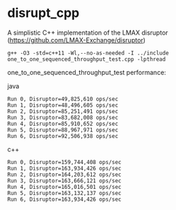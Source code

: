 disrupt_cpp
===========

A simplistic C++ implementation of the LMAX disruptor (https://github.com/LMAX-Exchange/disruptor)

```
g++ -O3 -std=c++11 -Wl,--no-as-needed -I ../include one_to_one_sequenced_throughput_test.cpp -lpthread
```

one_to_one_sequenced_throughput_test performance:

java

```
Run 0, Disruptor=49,825,610 ops/sec
Run 1, Disruptor=48,496,605 ops/sec
Run 2, Disruptor=85,251,491 ops/sec
Run 3, Disruptor=83,682,008 ops/sec
Run 4, Disruptor=85,910,652 ops/sec
Run 5, Disruptor=88,967,971 ops/sec
Run 6, Disruptor=92,506,938 ops/sec
```

c++

```
Run 0, Disruptor=159,744,408 ops/sec
Run 1, Disruptor=163,934,426 ops/sec
Run 2, Disruptor=164,203,612 ops/sec
Run 3, Disruptor=163,666,121 ops/sec
Run 4, Disruptor=165,016,501 ops/sec
Run 5, Disruptor=163,132,137 ops/sec
Run 6, Disruptor=163,934,426 ops/sec
```
